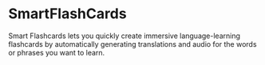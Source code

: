 # SmartFlashCards

Smart Flashcards lets you quickly create immersive language-learning flashcards by automatically generating translations and audio for the words or phrases you want to learn.

